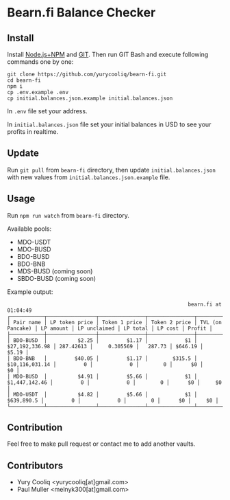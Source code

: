 # Bearn.fi Balance Checker

## Install
Install [Node.js+NPM](https://nodejs.org/en/) and [GIT](https://git-scm.com/). Then run GIT Bash and execute following commands one by one:

```
git clone https://github.com/yurycooliq/bearn-fi.git
cd bearn-fi
npm i
cp .env.example .env
cp initial.balances.json.example initial.balances.json
```

In `.env` file set your address.

In `initial.balances.json` file set your initial balances in USD to see your profits in realtime.

## Update
Run `git pull` from `bearn-fi` directory, then update `initial.balances.json` with new values from `initial.balances.json.example` file.

## Usage
Run `npm run watch` from `bearn-fi` directory.

Available pools:

- MDO-USDT
- MDO-BUSD
- BDO-BUSD
- BDO-BNB
- MDS-BUSD (coming soon)
- SBDO-BUSD (coming soon)

Example output:
```
                                                           bearn.fi at 01:04:49                                                           
┌───────────┬────────────────┬───────────────┬───────────────┬──────────────────┬───────────┬──────────────┬──────────┬─────────┬────────┐
│ Pair name │ LP token price │ Token 1 price │ Token 2 price │ TVL (on Pancake) │ LP amount │ LP unclaimed │ LP total │ LP cost │ Profit │
├───────────┼────────────────┼───────────────┼───────────────┼──────────────────┼───────────┼──────────────┼──────────┼─────────┼────────┤
│ BDO-BUSD  │          $2.25 │         $1.17 │            $1 │   $27,192,336.98 │ 287.42613 │     0.305569 │   287.73 │ $646.19 │  $5.19 │
│ BDO-BNB   │         $40.05 │         $1.17 │        $315.5 │   $10,116,031.14 │         0 │            0 │        0 │      $0 │     $0 │
│ MDO-BUSD  │          $4.91 │         $5.66 │            $1 │    $1,447,142.46 │         0 │            0 │        0 │      $0 │     $0 │
│ MDO-USDT  │          $4.82 │         $5.66 │            $1 │       $639,890.5 │         0 │            0 │        0 │      $0 │     $0 │
└───────────┴────────────────┴───────────────┴───────────────┴──────────────────┴───────────┴──────────────┴──────────┴─────────┴────────┘
```

## Contribution
Feel free to make pull request or contact me to add another vaults.

## Contributors
- Yury Cooliq <yurycooliq[at]gmail.com>
- Paul Muller <melnyk300[at]gmail.com>
